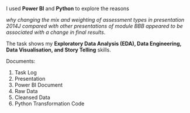 I used **Power BI** and **Python** to explore the reasons 

*why changing the mix and weighting of assessment types in presentation 2014J compared with other presentations of module BBB appeared to be associated with a change in final results*. 

The task shows my **Exploratory Data Analysis (EDA), Data Engineering, Data Visualisation, and Story Telling** skills.

Documents:
1. Task Log
2. Presentation
3. Power BI Document
4. Raw Data
5. Cleansed Data
6. Python Transformation Code

